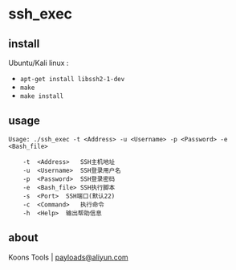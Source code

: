 # ssh_exec

## install 

Ubuntu/Kali linux :

* `apt-get install libssh2-1-dev`
* `make`
* `make install`


## usage

```
Usage: ./ssh_exec -t <Address> -u <Username> -p <Password> -e <Bash_file>

	-t 	<Address>	SSH主机地址
	-u 	<Username>	SSH登录用户名
	-p 	<Password>	SSH登录密码
	-e 	<Bash_file>	SSH执行脚本
	-s 	<Port>	SSH端口(默认22)
	-c 	<Command>	执行命令
	-h 	<Help>	输出帮助信息

```

## about

Koons Tools |  payloads@aliyun.com

